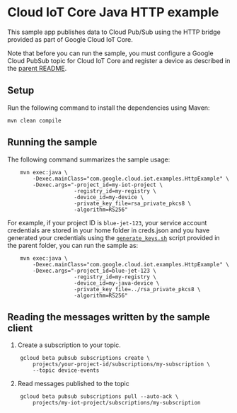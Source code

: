 # Cloud IoT Core Java HTTP example

This sample app publishes data to Cloud Pub/Sub using the HTTP bridge provided
as part of Google Cloud IoT Core.

Note that before you can run the sample, you must configure a Google Cloud
PubSub topic for Cloud IoT Core and register a device as described in the
[parent README](../README.md).

## Setup

Run the following command to install the dependencies using Maven:

    mvn clean compile

## Running the sample

The following command summarizes the sample usage:

```
    mvn exec:java \
        -Dexec.mainClass="com.google.cloud.iot.examples.HttpExample" \
        -Dexec.args="-project_id=my-iot-project \
                     -registry_id=my-registry \
                     -device_id=my-device \
                     -private_key_file=rsa_private_pkcs8 \
                     -algorithm=RS256"
```

For example, if your project ID is `blue-jet-123`, your service account
credentials are stored in your home folder in creds.json and you have generated
your credentials using the [`generate_keys.sh`](../generate_keys.sh) script
provided in the parent folder, you can run the sample as:

```
    mvn exec:java \
        -Dexec.mainClass="com.google.cloud.iot.examples.HttpExample" \
        -Dexec.args="-project_id=blue-jet-123 \
                     -registry_id=my-registry \
                     -device_id=my-java-device \
                     -private_key_file=../rsa_private_pkcs8 \
                     -algorithm=RS256"
```

## Reading the messages written by the sample client

1. Create a subscription to your topic.

```
    gcloud beta pubsub subscriptions create \
        projects/your-project-id/subscriptions/my-subscription \
        --topic device-events
```

2. Read messages published to the topic

```
    gcloud beta pubsub subscriptions pull --auto-ack \
        projects/my-iot-project/subscriptions/my-subscription
```
